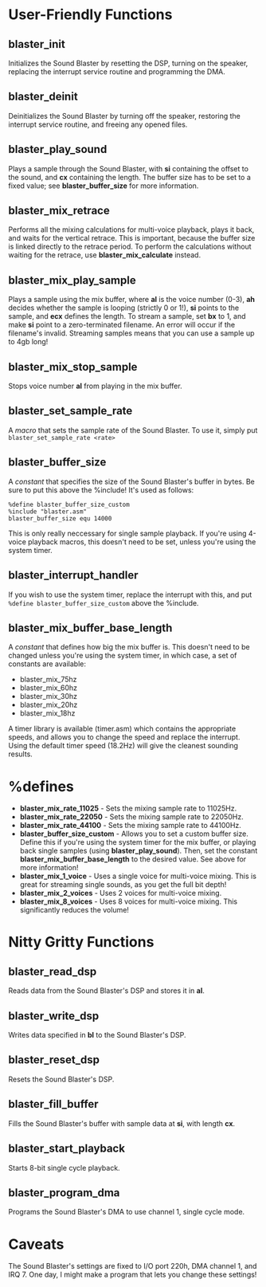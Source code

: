 # User-Friendly Functions

## blaster_init
Initializes the Sound Blaster by resetting the DSP, turning on the speaker, replacing the interrupt service routine and programming the DMA.

## blaster_deinit
Deinitializes the Sound Blaster by turning off the speaker, restoring the interrupt service routine, and freeing any opened files.

## blaster_play_sound
Plays a sample through the Sound Blaster, with **si** containing the offset to the sound, and **cx** containing the length. The buffer size has to be set to a fixed value; see **blaster_buffer_size** for more information.

## blaster_mix_retrace
Performs all the mixing calculations for multi-voice playback, plays it back, and waits for the vertical retrace. This is important, because the buffer size is linked directly to the retrace period. To perform the calculations without waiting for the retrace, use **blaster_mix_calculate** instead.

## blaster_mix_play_sample
Plays a sample using the mix buffer, where **al** is the voice number (0-3), **ah** decides whether the sample is looping (strictly 0 or 1!), **si** points to the sample, and **ecx** defines the length. To stream a sample, set **bx** to 1, and make **si** point to a zero-terminated filename. An error will occur if the filename's invalid. Streaming samples means that you can use a sample up to 4gb long!

## blaster_mix_stop_sample
Stops voice number **al** from playing in the mix buffer.

## blaster_set_sample_rate
A *macro* that sets the sample rate of the Sound Blaster. To use it, simply put ```blaster_set_sample_rate <rate>```

## blaster_buffer_size
A *constant* that specifies the size of the Sound Blaster's buffer in bytes. Be sure to put this above the %include! It's used as follows:
```
%define blaster_buffer_size_custom
%include "blaster.asm"
blaster_buffer_size equ 14000
```
This is only really neccessary for single sample playback. If you're using 4-voice playback macros, this doesn't need to be set, unless you're using the system timer.

## blaster_interrupt_handler
If you wish to use the system timer, replace the interrupt with this, and put ```%define blaster_buffer_size_custom``` above the %include.

## blaster_mix_buffer_base_length
A *constant* that defines how big the mix buffer is. This doesn't need to be changed unless you're using the system timer, in which case, a set of constants are available:
* blaster_mix_75hz
* blaster_mix_60hz
* blaster_mix_30hz
* blaster_mix_20hz
* blaster_mix_18hz

A timer library is available (timer.asm) which contains the appropriate speeds, and allows you to change the speed and replace the interrupt. Using the default timer speed (18.2Hz) will give the cleanest sounding results.

# %defines
* **blaster_mix_rate_11025** - Sets the mixing sample rate to 11025Hz.
* **blaster_mix_rate_22050** - Sets the mixing sample rate to 22050Hz.
* **blaster_mix_rate_44100** - Sets the mixing sample rate to 44100Hz.
* **blaster_buffer_size_custom** - Allows you to set a custom buffer size. Define this if you're using the system timer for the mix buffer, or playing back single samples (using **blaster_play_sound**). Then, set the constant **blaster_mix_buffer_base_length** to the desired value. See above for more information!
* **blaster_mix_1_voice** - Uses a single voice for multi-voice mixing. This is great for streaming single sounds, as you get the full bit depth!
* **blaster_mix_2_voices** - Uses 2 voices for multi-voice mixing.
* **blaster_mix_8_voices** - Uses 8 voices for multi-voice mixing. This significantly reduces the volume!

# Nitty Gritty Functions

## blaster_read_dsp
Reads data from the Sound Blaster's DSP and stores it in **al**.

## blaster_write_dsp
Writes data specified in **bl** to the Sound Blaster's DSP.

## blaster_reset_dsp
Resets the Sound Blaster's DSP.

## blaster_fill_buffer
Fills the Sound Blaster's buffer with sample data at **si**, with length **cx**.

## blaster_start_playback
Starts 8-bit single cycle playback.

## blaster_program_dma
Programs the Sound Blaster's DMA to use channel 1, single cycle mode.

# Caveats
The Sound Blaster's settings are fixed to I/O port 220h, DMA channel 1, and IRQ 7. One day, I might make a program that lets you change these settings!
